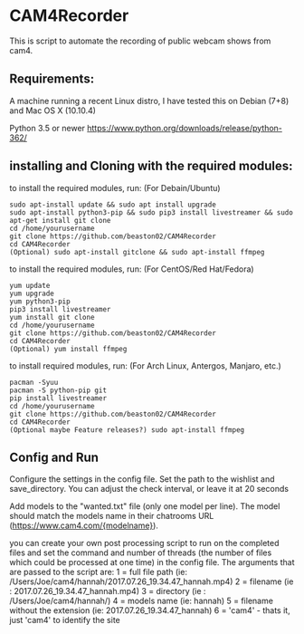 # CAM4Recorder

This is script to automate the recording of public webcam shows from cam4. 


## Requirements:

A machine running a recent Linux distro, I have tested this on Debian (7+8) and Mac OS X (10.10.4)

Python 3.5 or newer https://www.python.org/downloads/release/python-362/

## installing and Cloning with the required modules:

to install the required modules, run: (For Debain/Ubuntu)
```
sudo apt-install update && sudo apt install upgrade
sudo apt-install python3-pip && sudo pip3 install livestreamer && sudo apt-get install git clone
cd /home/yourusername
git clone https://github.com/beaston02/CAM4Recorder
cd CAM4Recorder
(Optional) sudo apt-install gitclone && sudo apt-install ffmpeg
```

to install the required modules, run: (For CentOS/Red Hat/Fedora)
```
yum update
yum upgrade
yum python3-pip
pip3 install livestreamer
yum install git clone
cd /home/yourusername
git clone https://github.com/beaston02/CAM4Recorder
cd CAM4Recorder
(Optional) yum install ffmpeg
```

to install required modules, run: (For Arch Linux, Antergos, Manjaro, etc.)
```
pacman -Syuu
pacman -S python-pip git
pip install livestreamer
cd /home/yourusername
git clone https://github.com/beaston02/CAM4Recorder
cd CAM4Recorder
(Optional maybe Feature releases?) sudo apt-install ffmpeg

```
## Config and Run

Configure the settings in the config file. Set the path to the wishlist and save_directory. You can adjust the check interval, or leave it at 20 seconds

Add models to the "wanted.txt" file (only one model per line). The model should match the models name in their chatrooms URL (https://www.cam4.com/{modelname}). 

you can create your own post processing script to run on the completed files and set the command and number of threads (the number of files which could be processed at one time) in the config file. The arguments that are passed to the script are:
1 = full file path (ie: /Users/Joe/cam4/hannah/2017.07.26_19.34.47_hannah.mp4)
2 = filename (ie : 2017.07.26_19.34.47_hannah.mp4)
3 = directory (ie : /Users/Joe/cam4/hannah/)
4 = models name (ie: hannah)
5 = filename without the extension (ie: 2017.07.26_19.34.47_hannah)
6 = 'cam4' - thats it, just 'cam4' to identify the site

